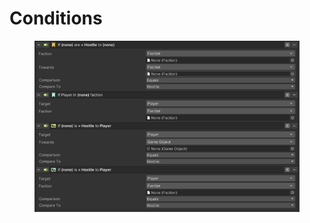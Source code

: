 # Conditions

<figure><img src="../../../.gitbook/assets/image (23).png" alt=""><figcaption></figcaption></figure>
